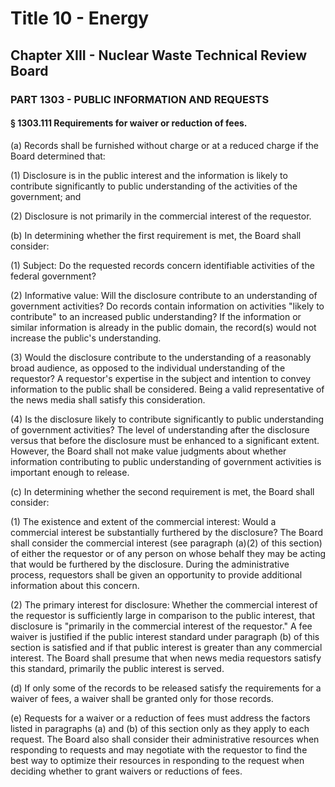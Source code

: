 
# Title 10 - Energy
## Chapter XIII - Nuclear Waste Technical Review Board
### PART 1303 - PUBLIC INFORMATION AND REQUESTS
#### § 1303.111 Requirements for waiver or reduction of fees.

(a) Records shall be furnished without charge or at a reduced charge if the Board determined that:

(1) Disclosure is in the public interest and the information is likely to contribute significantly to public understanding of the activities of the government; and

(2) Disclosure is not primarily in the commercial interest of the requestor.

(b) In determining whether the first requirement is met, the Board shall consider:

(1) Subject: Do the requested records concern identifiable activities of the federal government?

(2) Informative value: Will the disclosure contribute to an understanding of government activities? Do records contain information on activities "likely to contribute" to an increased public understanding? If the information or similar information is already in the public domain, the record(s) would not increase the public's understanding.

(3) Would the disclosure contribute to the understanding of a reasonably broad audience, as opposed to the individual understanding of the requestor? A requestor's expertise in the subject and intention to convey information to the public shall be considered. Being a valid representative of the news media shall satisfy this consideration.

(4) Is the disclosure likely to contribute significantly to public understanding of government activities? The level of understanding after the disclosure versus that before the disclosure must be enhanced to a significant extent. However, the Board shall not make value judgments about whether information contributing to public understanding of government activities is important enough to release.

(c) In determining whether the second requirement is met, the Board shall consider:

(1) The existence and extent of the commercial interest: Would a commercial interest be substantially furthered by the disclosure? The Board shall consider the commercial interest (see paragraph (a)(2) of this section) of either the requestor or of any person on whose behalf they may be acting that would be furthered by the disclosure. During the administrative process, requestors shall be given an opportunity to provide additional information about this concern.

(2) The primary interest for disclosure: Whether the commercial interest of the requestor is sufficiently large in comparison to the public interest, that disclosure is "primarily in the commercial interest of the requestor." A fee waiver is justified if the public interest standard under paragraph (b) of this section is satisfied and if that public interest is greater than any commercial interest. The Board shall presume that when news media requestors satisfy this standard, primarily the public interest is served.

(d) If only some of the records to be released satisfy the requirements for a waiver of fees, a waiver shall be granted only for those records.

(e) Requests for a waiver or a reduction of fees must address the factors listed in paragraphs (a) and (b) of this section only as they apply to each request. The Board also shall consider their administrative resources when responding to requests and may negotiate with the requestor to find the best way to optimize their resources in responding to the request when deciding whether to grant waivers or reductions of fees.
